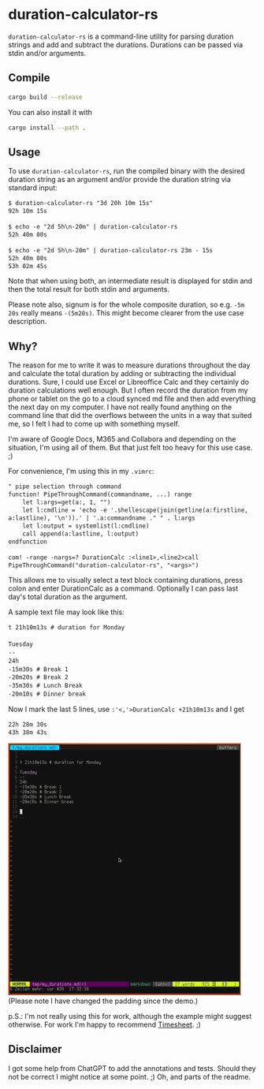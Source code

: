 # duration-calculator-rs

`duration-calculator-rs` is a command-line utility for parsing duration strings and add and subtract the durations. Durations can be passed via stdin and/or arguments.

## Compile

```sh
cargo build --release
```

You can also install it with
```sh
cargo install --path .
```

## Usage

To use `duration-calculator-rs`, run the compiled binary with the desired duration string as an argument and/or provide the duration string via standard input:
  
```fish
$ duration-calculator-rs "3d 20h 10m 15s"
92h 10m 15s

$ echo -e "2d 5h\n-20m" | duration-calculator-rs
52h 40m 00s

$ echo -e "2d 5h\n-20m" | duration-calculator-rs 23m - 15s
52h 40m 00s
53h 02m 45s
```
  
Note that when using both, an intermediate result is displayed for stdin and then the total result for both stdin and arguments.
  
Please note also, signum is for the whole composite duration, so e.g. `-5m 20s` really means `-(5m20s)`. This might become clearer from the use case description.

## Why?

The reason for me to write it was to measure durations throughout the day and calculate the total duration by adding or subtracting the individual durations. Sure, I could use Excel or Libreoffice Calc and they certainly do duration calculations well enough. But I often record the duration from my phone or tablet on the go to a cloud synced md file and then add everything the next day on my computer. I have not really found anything on the command line that did the overflows between the units in a way that suited me, so I felt I had to come up with something myself.  
  
I'm aware of Google Docs, M365 and Collabora and depending on the situation, I'm using all of them. But that just felt too heavy for this use case. ;)
  
For convenience, I'm using this in my `.vimrc`:

```vim
" pipe selection through command
function! PipeThroughCommand(commandname, ...) range
    let l:args=get(a:, 1, "")
    let l:cmdline = 'echo -e '.shellescape(join(getline(a:firstline, a:lastline), '\n')).' | '.a:commandname ." " . l:args
    let l:output = systemlist(l:cmdline)
    call append(a:lastline, l:output)
endfunction

com! -range -nargs=? DurationCalc :<line1>,<line2>call PipeThroughCommand("duration-calculator-rs", "<args>")
```
  
This allows me to visually select a text block containing durations, press colon and enter DurationCalc as a command. Optionally I can pass last day's total duration as the argument.

A sample text file may look like this:

```md
t 21h10m13s # duration for Monday

Tuesday
--
24h
-15m30s # Break 1
-20m20s # Break 2
-35m30s # Lunch Break
-20m10s # Dinner break
```
  
Now I mark the last 5 lines, use `:'<,'>DurationCalc +21h10m13s` and I get
```
22h 28m 30s
43h 38m 43s
```

![Use case demonstration](/img/output1.gif?raw=true)
(Please note I have changed the padding since the demo.)

p.S.: I'm not really using this for work, although the example might suggest otherwise. For work I'm happy to recommend [Timesheet](https://timesheet.io/). ;)

## Disclaimer

I got some help from ChatGPT to add the annotations and tests. Should they not be correct I might notice at some point. ;) Oh, and parts of the readme.
